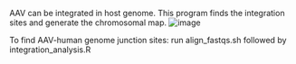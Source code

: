 AAV can be integrated in host genome. This program finds the integration sites and generate the chromosomal map.
![image](https://github.com/user-attachments/assets/6232becd-89ae-4de1-b533-df44350fe209)


To find AAV-human genome junction sites:
run align_fastqs.sh followed by integration_analysis.R
